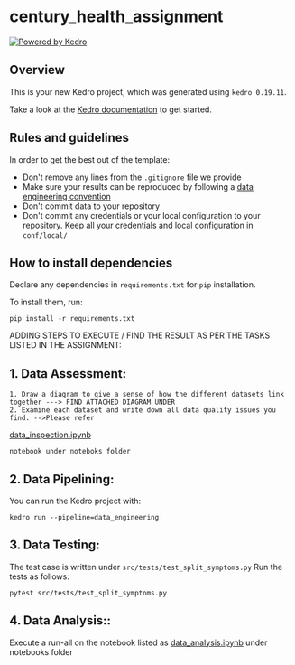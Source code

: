 # century_health_assignment

[![Powered by Kedro](https://img.shields.io/badge/powered_by-kedro-ffc900?logo=kedro)](https://kedro.org)

## Overview

This is your new Kedro project, which was generated using `kedro 0.19.11`.

Take a look at the [Kedro documentation](https://docs.kedro.org) to get started.

## Rules and guidelines

In order to get the best out of the template:

* Don't remove any lines from the `.gitignore` file we provide
* Make sure your results can be reproduced by following a [data engineering convention](https://docs.kedro.org/en/stable/faq/faq.html#what-is-data-engineering-convention)
* Don't commit data to your repository
* Don't commit any credentials or your local configuration to your repository. Keep all your credentials and local configuration in `conf/local/`

## How to install dependencies

Declare any dependencies in `requirements.txt` for `pip` installation.

To install them, run:

```
pip install -r requirements.txt
```

ADDING STEPS TO EXECUTE / FIND THE RESULT AS PER THE TASKS LISTED IN THE ASSIGNMENT:


## 1. Data Assessment:
    1. Draw a diagram to give a sense of how the different datasets link together ---> FIND ATTACHED DIAGRAM UNDER
    2. Examine each dataset and write down all data quality issues you find. -->Please refer
   [data_inspection.ipynb](https://github.com/richasri92/century_health_assignment/blob/main/notebooks/data_inspection.ipynb)

    notebook under noteboks folder


## 2. Data Pipelining:

You can run the Kedro project with:

```
kedro run --pipeline=data_engineering
```


## 3. Data Testing: 

The test case is written under `src/tests/test_split_symptoms.py` Run the tests as follows:

```
pytest src/tests/test_split_symptoms.py
```

## 4. Data Analysis::

Execute a run-all on the notebook listed as [data_analysis.ipynb](https://github.com/richasri92/century_health_assignment/blob/main/notebooks/data_analysis.ipynb) under notebooks folder


